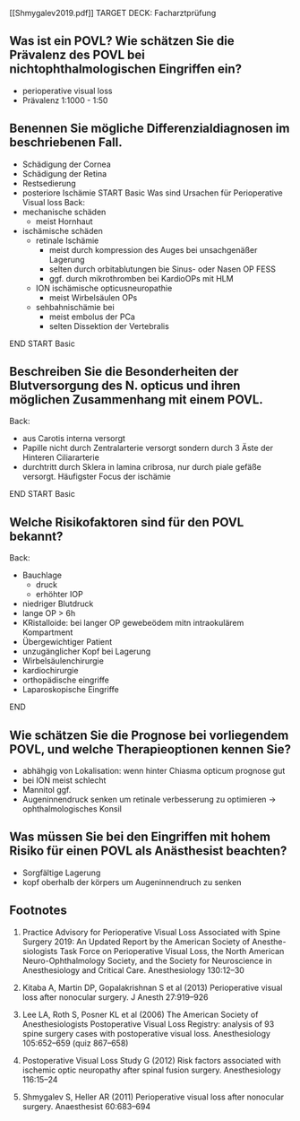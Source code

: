 [[Shmygalev2019.pdf]]
TARGET DECK: Facharztprüfung
 

## Was ist ein POVL? Wie schätzen Sie die Prävalenz des POVL bei nichtophthalmologischen Eingriffen ein?
- perioperative visual loss
- Prävalenz 1:1000 - 1:50
## Benennen Sie mögliche Differenzialdiagnosen im beschriebenen Fall.
- Schädigung der Cornea
- Schädigung der Retina
- Restsedierung
- posteriore Ischämie
START
Basic
Was sind Ursachen für Perioperative Visual loss
Back:
- mechanische schäden
	- meist Hornhaut
-  ischämische schäden
	- retinale Ischämie
		- meist durch kompression des Auges bei unsachgenäßer Lagerung
		- selten durch orbitablutungen bie Sinus- oder Nasen OP FESS
		- ggf. durch mikrothromben bei KardioOPs mit HLM
	- ION ischämische opticusneuropathie
		- meist Wirbelsäulen OPs
	-  sehbahnischämie bei 
		-  meist embolus der PCa
		-  selten Dissektion der Vertebralis
<!--ID: 1643946006563-->
END
START
Basic
## Beschreiben Sie die Besonderheiten der Blutversorgung des N. opticus und ihren möglichen Zusammenhang mit einem POVL.
Back:
- aus Carotis interna versorgt
- Papille nicht durch Zentralarterie versorgt sondern durch 3 Äste der Hinteren Ciliararterie
- durchtritt durch Sklera in lamina cribrosa, nur durch piale gefäße versorgt. Häufigster Focus der ischämie
<!--ID: 1643946006570-->
END
START
Basic
## Welche Risikofaktoren sind für den POVL bekannt?
Back:
- Bauchlage
	- druck
	- erhöhter IOP
- niedriger Blutdruck
- lange OP > 6h
- KRistalloide: bei langer OP gewebeödem mitn intraokulärem Kompartment
- Übergewichtiger Patient
- unzugänglicher Kopf bei Lagerung
- Wirbelsäulenchirurgie
- kardiochirurgie
- orthopädische eingriffe
- Laparoskopische Eingriffe
<!--ID: 1643946006573-->
END
## Wie schätzen Sie die Prognose bei vorliegendem POVL, und welche Therapieoptionen kennen Sie?
- abhähgig von Lokalisation: wenn hinter Chiasma opticum prognose gut
- bei ION meist schlecht
- Mannitol ggf. 
- Augeninnendruck senken um retinale verbesserung zu optimieren -> ophthalmologisches Konsil
## Was müssen Sie bei den Eingriffen mit hohem Risiko für einen POVL als Anästhesist beachten?
- Sorgfältige Lagerung
- kopf oberhalb der körpers um Augeninnendruch zu senken

## Footnotes

 

1. Practice Advisory for Perioperative Visual Loss Associated with Spine Surgery 2019: An Updated Report by the American Society of Anesthe- siologists Task Force on Perioperative Visual Loss, the North American Neuro-Ophthalmology Society, and the Society for Neuroscience in Anesthesiology and Critical Care. Anesthesiology 130:12–30

2. Kitaba A, Martin DP, Gopalakrishnan S et al (2013) Perioperative visual loss after nonocular surgery. J Anesth 27:919–926

3. Lee LA, Roth S, Posner KL et al (2006) The American Society of Anesthesiologists Postoperative Visual Loss Registry: analysis of 93 spine surgery cases with postoperative visual loss. Anesthesiology 105:652–659 (quiz 867–658)

4. Postoperative Visual Loss Study G (2012) Risk factors associated with ischemic optic neuropathy after spinal fusion surgery. Anesthesiology 116:15–24

5. Shmygalev S, Heller AR (2011) Perioperative visual loss after nonocular surgery. Anaesthesist 60:683–694
